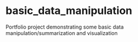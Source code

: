 # basic_data_manipulation
Portfolio project demonstrating some basic data manipulation/summarization and visualization
